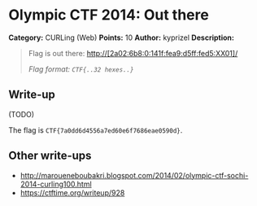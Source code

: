 # Olympic CTF 2014: Out there

**Category:** CURLing (Web)
**Points:** 10
**Author:** kyprizel
**Description:**

> Flag is out there: <http://[2a02:6b8:0:141f:fea9:d5ff:fed5:XX01]/>
>
> _Flag format: `CTF{..32 hexes..}`_

## Write-up

(TODO)

The flag is `CTF{7a0dd6d4556a7ed60e6f7686eae0590d}`.

## Other write-ups

* <http://maroueneboubakri.blogspot.com/2014/02/olympic-ctf-sochi-2014-curling100.html>
* <https://ctftime.org/writeup/928>
